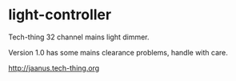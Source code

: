 light-controller
================

Tech-thing 32 channel mains light dimmer.

Version 1.0 has some mains clearance problems, handle with care.

http://jaanus.tech-thing.org
